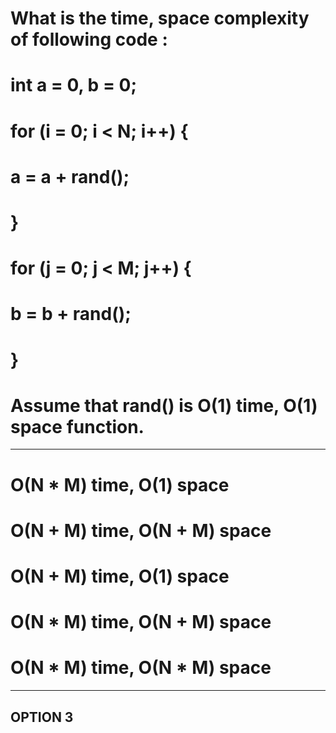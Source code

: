 # What is the time, space complexity of following code :

#        int a = 0, b = 0;    
#        for (i = 0; i < N; i++) {
#            a = a + rand();  
#        }
#        for (j = 0; j < M; j++) {
#            b = b + rand();
#        }
# Assume that rand() is O(1) time, O(1) space function.

--------------------------------------------------------------
# O(N * M) time, O(1) space
# O(N + M) time, O(N + M) space
# O(N + M) time, O(1) space
# O(N * M) time, O(N + M) space
# O(N * M) time, O(N * M) space
_________________________________________________________

## OPTION 3
